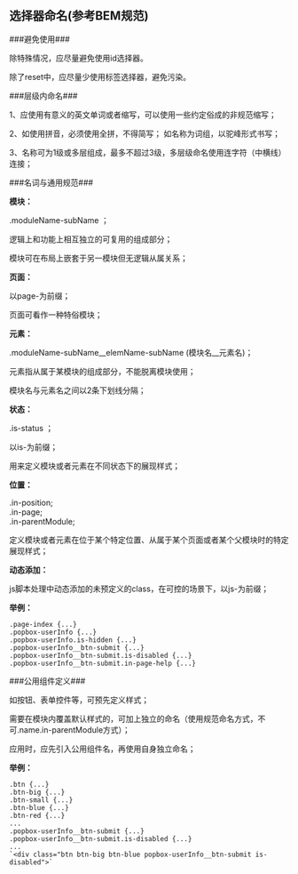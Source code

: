 选择器命名(参考BEM规范)
------------

###避免使用###

除特殊情况，应尽量避免使用id选择器。

除了reset中，应尽量少使用标签选择器，避免污染。

###层级内命名###

1、应使用有意义的英文单词或者缩写，可以使用一些约定俗成的非规范缩写；

2、如使用拼音，必须使用全拼，不得简写； 如名称为词组，以驼峰形式书写；

3、名称可为1级或多层组成，最多不超过3级，多层级命名使用连字符（中横线）连接；

###名词与通用规范###

**模块：**

.moduleName-subName ；
 
逻辑上和功能上相互独立的可复用的组成部分；
 
模块可在布局上嵌套于另一模块但无逻辑从属关系；
 
**页面：** 

以page-为前缀；

页面可看作一种特俗模块；

**元素：**

 .moduleName-subName__elemName-subName (模块名__元素名)；
 
 元素指从属于某模块的组成部分，不能脱离模块使用；
 
 模块名与元素名之间以2条下划线分隔；
 
**状态：**

 .is-status ；
 
 以is-为前缀；
 
 用来定义模块或者元素在不同状态下的展现样式；

**位置：**

 .in-position;  
 .in-page;  
 .in-parentModule;

  定义模块或者元素在位于某个特定位置、从属于某个页面或者某个父模块时的特定展现样式；
 
**动态添加：**

 js脚本处理中动态添加的未预定义的class，在可控的场景下，以js-为前缀；
 
**举例：**

    .page-index {...}  
    .popbox-userInfo {...}  
    .popbox-userInfo.is-hidden {...}  
    .popbox-userInfo__btn-submit {...}  
    .popbox-userInfo__btn-submit.is-disabled {...}
    .popbox-userInfo__btn-submit.in-page-help {...}


###公用组件定义###

如按钮、表单控件等，可预先定义样式；

需要在模块内覆盖默认样式的，可加上独立的命名（使用规范命名方式，不可.name.in-parentModule方式）；

应用时，应先引入公用组件名，再使用自身独立命名；

**举例：**

    .btn {...}  
    .btn-big {...}   
    .btn-small {...}   
    .btn-blue {...}  
    .btn-red {...}  
    ...  
    .popbox-userInfo__btn-submit {...}  
    .popbox-userInfo__btn-submit.is-disabled {...}  
    ...  
    `<div class="btn btn-big btn-blue popbox-userInfo__btn-submit is-disabled">`
